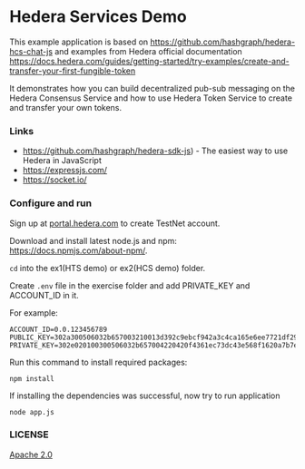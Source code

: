 # Hedera Services Demo

This example application is based on https://github.com/hashgraph/hedera-hcs-chat-js and examples from Hedera official documentation https://docs.hedera.com/guides/getting-started/try-examples/create-and-transfer-your-first-fungible-token

It demonstrates how you can build decentralized pub-sub messaging on the Hedera Consensus Service and how to use Hedera Token Service to create and transfer your own tokens.

### Links

- https://github.com/hashgraph/hedera-sdk-js) - The easiest way to use Hedera in JavaScript
- https://expressjs.com/
- https://socket.io/

### Configure and run

Sign up at [portal.hedera.com](https://portal.hedera.com/) to create TestNet account.

Download and install latest node.js and npm: https://docs.npmjs.com/about-npm/.

`cd` into the ex1(HTS demo) or ex2(HCS demo) folder. 

Create `.env` file in the exercise folder and add PRIVATE_KEY and ACCOUNT_ID in it.

For example:

```
ACCOUNT_ID=0.0.123456789
PUBLIC_KEY=302a300506032b657003210013d392c9ebcf942a3c4ca165e6ee7721df293960001dfe0c347ea8542ef6c4a4
PRIVATE_KEY=302e020100300506032b657004220420f4361ec73dc43e568f1620a7b7ecb7330790b8a1c7620f1ce353aa1de4f0eaa6
```

Run this command to install required packages:

```
npm install
```

If installing the dependencies was successful, now try to run application

```
node app.js
```

### LICENSE

[Apache 2.0](LICENSE)
